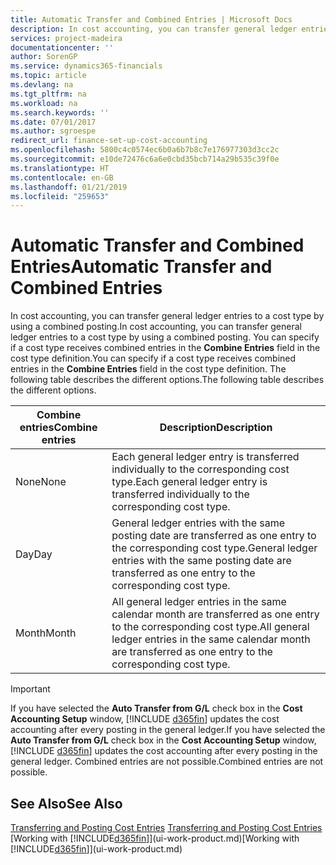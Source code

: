 ```yaml
---
title: Automatic Transfer and Combined Entries | Microsoft Docs
description: In cost accounting, you can transfer general ledger entries to a cost type by using a combined posting. You can specify if a cost type receives combined entries in the **Combine Entries** field in the cost type definition. The following table describes the different options.
services: project-madeira
documentationcenter: ''
author: SorenGP
ms.service: dynamics365-financials
ms.topic: article
ms.devlang: na
ms.tgt_pltfrm: na
ms.workload: na
ms.search.keywords: ''
ms.date: 07/01/2017
ms.author: sgroespe
redirect_url: finance-set-up-cost-accounting
ms.openlocfilehash: 5800c4c0574ec6b0a6b7b8c7e176977303d3cc2c
ms.sourcegitcommit: e10de72476c6a6e0cbd35bcb714a29b535c39f0e
ms.translationtype: HT
ms.contentlocale: en-GB
ms.lasthandoff: 01/21/2019
ms.locfileid: "259653"
---
```

# <a name="automatic-transfer-and-combined-entries"></a><span data-ttu-id="58d02-105">Automatic Transfer and Combined Entries</span><span class="sxs-lookup"><span data-stu-id="58d02-105">Automatic Transfer and Combined Entries</span></span>
<span data-ttu-id="58d02-106">In cost accounting, you can transfer general ledger entries to a cost type by using a combined posting.</span><span class="sxs-lookup"><span data-stu-id="58d02-106">In cost accounting, you can transfer general ledger entries to a cost type by using a combined posting.</span></span> <span data-ttu-id="58d02-107">You can specify if a cost type receives combined entries in the **Combine Entries** field in the cost type definition.</span><span class="sxs-lookup"><span data-stu-id="58d02-107">You can specify if a cost type receives combined entries in the **Combine Entries** field in the cost type definition.</span></span> <span data-ttu-id="58d02-108">The following table describes the different options.</span><span class="sxs-lookup"><span data-stu-id="58d02-108">The following table describes the different options.</span></span>  

|<span data-ttu-id="58d02-109">Combine entries</span><span class="sxs-lookup"><span data-stu-id="58d02-109">Combine entries</span></span>|<span data-ttu-id="58d02-110">Description</span><span class="sxs-lookup"><span data-stu-id="58d02-110">Description</span></span>|  
|---------------------|-----------------|  
|<span data-ttu-id="58d02-111">None</span><span class="sxs-lookup"><span data-stu-id="58d02-111">None</span></span>|<span data-ttu-id="58d02-112">Each general ledger entry is transferred individually to the corresponding cost type.</span><span class="sxs-lookup"><span data-stu-id="58d02-112">Each general ledger entry is transferred individually to the corresponding cost type.</span></span>|  
|<span data-ttu-id="58d02-113">Day</span><span class="sxs-lookup"><span data-stu-id="58d02-113">Day</span></span>|<span data-ttu-id="58d02-114">General ledger entries with the same posting date are transferred as one entry to the corresponding cost type.</span><span class="sxs-lookup"><span data-stu-id="58d02-114">General ledger entries with the same posting date are transferred as one entry to the corresponding cost type.</span></span>|  
|<span data-ttu-id="58d02-115">Month</span><span class="sxs-lookup"><span data-stu-id="58d02-115">Month</span></span>|<span data-ttu-id="58d02-116">All general ledger entries in the same calendar month are transferred as one entry to the corresponding cost type.</span><span class="sxs-lookup"><span data-stu-id="58d02-116">All general ledger entries in the same calendar month are transferred as one entry to the corresponding cost type.</span></span>|  

> [!IMPORTANT]
>  <span data-ttu-id="58d02-117">If you have selected the **Auto Transfer from G/L** check box in the **Cost Accounting Setup** window, [!INCLUDE [d365fin](includes/d365fin_md.md)] updates the cost accounting after every posting in the general ledger.</span><span class="sxs-lookup"><span data-stu-id="58d02-117">If you have selected the **Auto Transfer from G/L** check box in the **Cost Accounting Setup** window, [!INCLUDE [d365fin](includes/d365fin_md.md)] updates the cost accounting after every posting in the general ledger.</span></span> <span data-ttu-id="58d02-118">Combined entries are not possible.</span><span class="sxs-lookup"><span data-stu-id="58d02-118">Combined entries are not possible.</span></span>  

## <a name="see-also"></a><span data-ttu-id="58d02-119">See Also</span><span class="sxs-lookup"><span data-stu-id="58d02-119">See Also</span></span>  
<span data-ttu-id="58d02-120">[Transferring and Posting Cost Entries](finance-transfer-and-post-cost-entries.md) </span><span class="sxs-lookup"><span data-stu-id="58d02-120">[Transferring and Posting Cost Entries](finance-transfer-and-post-cost-entries.md) </span></span>  
<span data-ttu-id="58d02-121">[Working with [!INCLUDE[d365fin](includes/d365fin_md.md)]](ui-work-product.md)</span><span class="sxs-lookup"><span data-stu-id="58d02-121">[Working with [!INCLUDE[d365fin](includes/d365fin_md.md)]](ui-work-product.md)</span></span>
